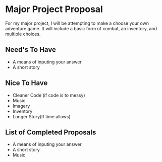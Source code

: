 # Major Project Proposal
For my major project, I will be attempting to make a choose your own adventure game. It will include a basic form of combat, an inventory, and multiple choices.

## Need's To Have
- A means of inputing your answer
- A short story

## Nice To Have
- Cleaner Code (if code is to messy)
- Music
- Imagery
- Inventory
- Longer Story(If time allows)


## List of Completed Proposals
- A means of inputing your answer
- A short story
- Music